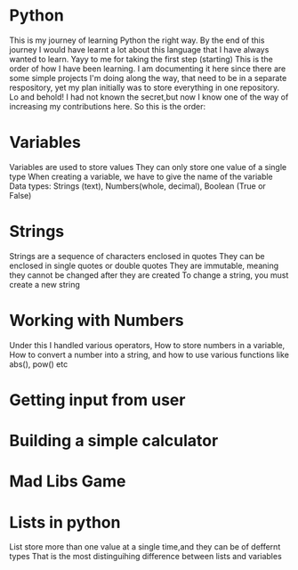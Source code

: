 # Python
This is my journey of learning Python the right way. By the end of this journey I would have learnt a lot about this language that I have always wanted to learn. Yayy to me for taking the first step (starting)
This is the order of how I have been learning. I am documenting it here since there are some simple projects I'm doing along the way, that need to be in a separate respository, yet my plan initially was to store everything in one repository. Lo and behold! I had not known the secret,but now I know one of the way of increasing my contributions here.
So this is the order:

# Variables
Variables are used to store values
They can only store one value of a single type 
When creating a variable, we have to give the name of the variable
Data types: Strings (text), Numbers(whole, decimal), Boolean (True or False)

# Strings
Strings are a sequence of characters enclosed in quotes
They can be enclosed in single quotes or double quotes
They are immutable, meaning they cannot be changed after they are created
To change a string, you must create a new string

# Working with Numbers
Under this I handled various operators, How to store numbers in a variable, How to convert a number into a string, and how to use various functions like abs(), pow() etc
# Getting input from user

# Building a simple calculator
# Mad Libs Game
# Lists in python
List store more than one value at a single time,and they can be of deffernt types
That is the most distinguihing difference between lists and variables
